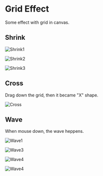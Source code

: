 # Grid Effect
Some effect with grid in canvas.

## Shrink

![Shrink1](http://7xngrd.com1.z0.glb.clouddn.com/ci_shrink.gif)

![Shrink2](http://7xngrd.com1.z0.glb.clouddn.com/ci_shrink2.gif)

![Shrink3](http://7xngrd.com1.z0.glb.clouddn.com/ci_shrink3.png)

## Cross

Drag down the grid, then it became "X" shape.

![Cross](http://7xngrd.com1.z0.glb.clouddn.com/ci_cross.gif)

## Wave

When mouse down, the wave heppens.

![Wave1](http://7xngrd.com1.z0.glb.clouddn.com/ci_wave.gif)

![Wave3](http://7xngrd.com1.z0.glb.clouddn.com/ci_wave3.gif)

![Wave4](http://7xngrd.com1.z0.glb.clouddn.com/ci_wave4.gif)

![Wave4](http://7xngrd.com1.z0.glb.clouddn.com/ci_visulizer_player.gif)
